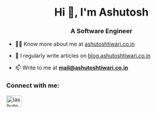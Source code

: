 <h1 align="center">Hi 👋, I'm Ashutosh</h1>
<h3 align="center">A Software Engineer</h3>

- 👨‍💻 Know more about me at [ashutoshtiwari.co.in](https://ashutoshtiwari.co.in)

- 📝 I regularly write articles on [blog.ashutoshtiwari.co.in](https://blog.ashutoshtiwari.co.in)

- 📫 Write to me at **mail@ashutoshtiwari.co.in**


<h3 align="left">Connect with me:</h3>
<p align="left">
<a href="https://linkedin.com/in/iashutoshtiwari" target="blank"><img align="center" src="https://raw.githubusercontent.com/rahuldkjain/github-profile-readme-generator/master/src/images/icons/Social/linked-in-alt.svg" alt="iashutoshtiwari" height="30" width="40" /></a>
</p>

